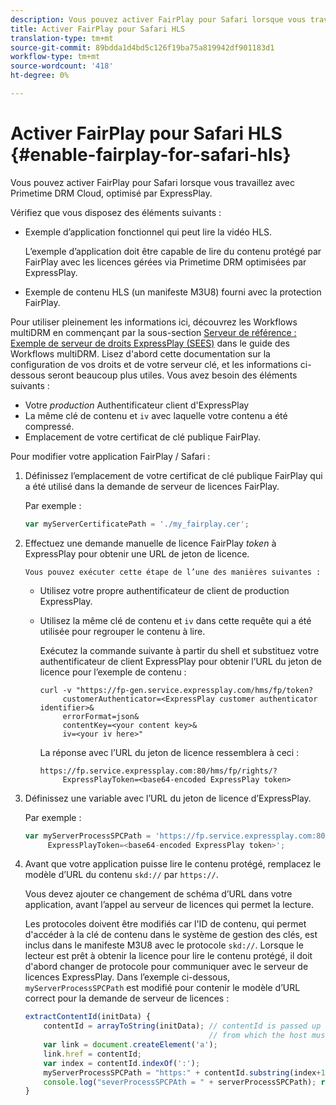 ```yaml
---
description: Vous pouvez activer FairPlay pour Safari lorsque vous travaillez avec Primetime DRM Cloud, optimisé par ExpressPlay.
title: Activer FairPlay pour Safari HLS
translation-type: tm+mt
source-git-commit: 89bdda1d4bd5c126f19ba75a819942df901183d1
workflow-type: tm+mt
source-wordcount: '418'
ht-degree: 0%

---
```



# Activer FairPlay pour Safari HLS {#enable-fairplay-for-safari-hls}

Vous pouvez activer FairPlay pour Safari lorsque vous travaillez avec Primetime DRM Cloud, optimisé par ExpressPlay.

Vérifiez que vous disposez des éléments suivants :

* Exemple d’application fonctionnel qui peut lire la vidéo HLS.

   L’exemple d’application doit être capable de lire du contenu protégé par FairPlay avec les licences gérées via Primetime DRM optimisées par ExpressPlay.
* Exemple de contenu HLS (un manifeste M3U8) fourni avec la protection FairPlay.

Pour utiliser pleinement les informations ici, découvrez les Workflows multiDRM en commençant par la sous-section [Serveur de référence : Exemple de serveur de droits ExpressPlay (SEES)](https://helpx.adobe.com/content/dam/help/en/primetime/drm/drm_multi_drm_workflows.pdf) dans le guide des Workflows multiDRM. Lisez d&#39;abord cette documentation sur la configuration de vos droits et de votre serveur clé, et les informations ci-dessous seront beaucoup plus utiles.
Vous avez besoin des éléments suivants :

* Votre *production* Authentificateur client d&#39;ExpressPlay
* La même clé de contenu et `iv` avec laquelle votre contenu a été compressé.
* Emplacement de votre certificat de clé publique FairPlay.

Pour modifier votre application FairPlay / Safari :

1. Définissez l’emplacement de votre certificat de clé publique FairPlay qui a été utilisé dans la demande de serveur de licences FairPlay.

   Par exemple :

   ```js
   var myServerCertificatePath = './my_fairplay.cer';
   ```

1. Effectuez une demande manuelle de licence FairPlay *token* à ExpressPlay pour obtenir une URL de jeton de licence.

       Vous pouvez exécuter cette étape de l’une des manières suivantes :
   
   * Utilisez votre propre authentificateur de client de production ExpressPlay.
   * Utilisez la même clé de contenu et `iv` dans cette requête qui a été utilisée pour regrouper le contenu à lire.

      Exécutez la commande suivante à partir du shell et substituez votre authentificateur de client ExpressPlay pour obtenir l’URL du jeton de licence pour l’exemple de contenu :

      ```
      curl -v "https://fp-gen.service.expressplay.com/hms/fp/token? 
           customerAuthenticator=<ExpressPlay customer authenticator identifier>& 
           errorFormat=json& 
           contentKey=<your content key>& 
           iv=<your iv here>"
      ```

      La réponse avec l’URL du jeton de licence ressemblera à ceci :

      ```
      https://fp.service.expressplay.com:80/hms/fp/rights/? 
           ExpressPlayToken=<base64-encoded ExpressPlay token>
      ```

1. Définissez une variable avec l’URL du jeton de licence d’ExpressPlay.

   Par exemple :

   ```js
   var myServerProcessSPCPath = 'https://fp.service.expressplay.com:80/hms/fp/rights/? 
        ExpressPlayToken=<base64-encoded ExpressPlay token>';
   ```

1. Avant que votre application puisse lire le contenu protégé, remplacez le modèle d’URL du contenu `skd://` par `https://`.

   Vous devez ajouter ce changement de schéma d’URL dans votre application, avant l’appel au serveur de licences qui permet la lecture.

   Les protocoles doivent être modifiés car l&#39;ID de contenu, qui permet d&#39;accéder à la clé de contenu dans le système de gestion des clés, est inclus dans le manifeste M3U8 avec le protocole `skd://`. Lorsque le lecteur est prêt à obtenir la licence pour lire le contenu protégé, il doit d&#39;abord changer de protocole pour communiquer avec le serveur de licences ExpressPlay. Dans l’exemple ci-dessous, `myServerProcessSPCPath` est modifié pour contenir le modèle d’URL correct pour la demande de serveur de licences :

   ```js
   extractContentId(initData) {  
       contentId = arrayToString(initData); // contentId is passed up as a URI,  
                                            // from which the host must be extracted:  
       var link = document.createElement('a');  
       link.href = contentId;  
       var index = contentId.indexOf(':');  
       myServerProcessSPCPath = "https:" + contentId.substring(index+1);  
       console.log("severProcessSPCPAth = " + serverProcessSPCPath); return link.hostname;  
   }
   ```

